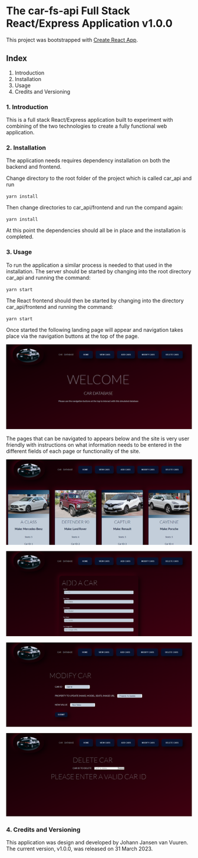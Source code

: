 # The car-fs-api Full Stack React/Express Application v1.0.0

This project was bootstrapped with [Create React App](https://github.com/facebook/create-react-app).

## Index
1. Introduction
2. Installation
3. Usage
4. Credits and Versioning

### 1. Introduction

This is a full stack React/Express application built to experiment with combining of the two technologies to create a fully functional web application. 

### 2. Installation

The application needs requires dependency installation on both the backend and frontend.  

Change directory to the root folder of the project which is called car_api and run  

`yarn install`  

Then change directories to car_api/frontend and run the compand again:  

`yarn install`  

At this point the dependencies should all be in place and the installation is completed.  

### 3. Usage

To run the application a similar process is needed to that used in the installation. The server should be started by changing into the root directory car_api and running the command:  

`yarn start`

The React frontend should then be started by changing into the directory car_api/frontend and running the command:  

`yarn start`

Once started the following landing page will appear and navigation takes place via the navigation buttons at the top of the page.  

![Landing Page](./README-images/Landing-Page.png)

The pages that can be navigated to appears below and the site is very user friendly with instructions on what information needs to be entered in the different fields of each page or functionality of the site.  

![View Cars Page](./README-images/View-Cars-Page.png)  

![Add Cars Page](./README-images/Add-Cars-Page.png)  

![Modify Cars Page](./README-images/Modify-Cars-Page.png)  

![Delete Cars Page](./README-images/Delete-Cars-Page.png)

### 4. Credits and Versioning

This application was design and developed by Johann Jansen van Vuuren. The current version, v1.0.0, was released on 31 March 2023.  




